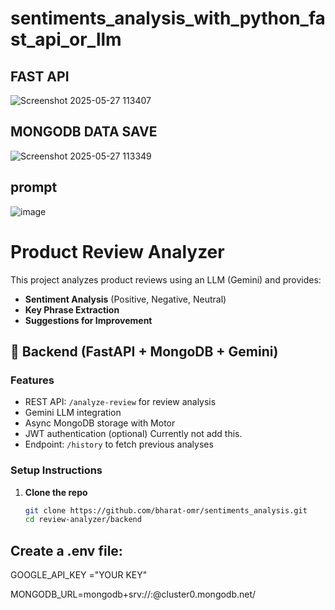 # sentiments_analysis_with_python_fast_api_or_llm

## FAST API

![Screenshot 2025-05-27 113407](https://github.com/user-attachments/assets/f1c12257-b98e-4099-b965-0fd0492f6a95)

## MONGODB DATA SAVE 

![Screenshot 2025-05-27 113349](https://github.com/user-attachments/assets/c0e135f2-80ef-4ff2-ad1e-d113a9e1f83a)

## prompt 

![image](https://github.com/user-attachments/assets/6298e76d-4e72-490c-88df-f953fa86c544)



# Product Review Analyzer

This project analyzes product reviews using an LLM (Gemini) and provides:

- **Sentiment Analysis** (Positive, Negative, Neutral)
- **Key Phrase Extraction**
- **Suggestions for Improvement**

## 🧠 Backend (FastAPI + MongoDB + Gemini)

### Features
- REST API: `/analyze-review` for review analysis
- Gemini LLM integration
- Async MongoDB storage with Motor
- JWT authentication (optional) Currently not add this.
- Endpoint: `/history` to fetch previous analyses

### Setup Instructions

1. **Clone the repo**
   ```bash
   git clone https://github.com/bharat-omr/sentiments_analysis.git
   cd review-analyzer/backend


## Create a .env file:


GOOGLE_API_KEY ="YOUR KEY"


MONGODB_URL=mongodb+srv://<user>:<password>@cluster0.mongodb.net/
